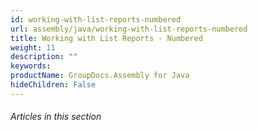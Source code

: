 ```yaml
---
id: working-with-list-reports-numbered
url: assembly/java/working-with-list-reports-numbered
title: Working with List Reports - Numbered
weight: 11
description: ""
keywords: 
productName: GroupDocs.Assembly for Java
hideChildren: False
---
```

###### Articles in this section
